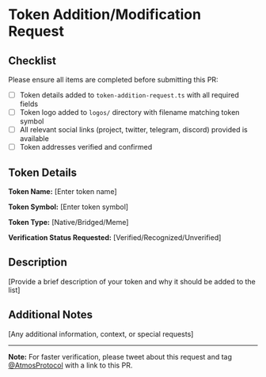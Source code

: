 # Token Addition/Modification Request

## Checklist

Please ensure all items are completed before submitting this PR:

- [ ] Token details added to `token-addition-request.ts` with all required fields
- [ ] Token logo added to `logos/` directory with filename matching token symbol
- [ ] All relevant social links (project, twitter, telegram, discord) provided is available
- [ ] Token addresses verified and confirmed

## Token Details

**Token Name:** [Enter token name]

**Token Symbol:** [Enter token symbol]

**Token Type:** [Native/Bridged/Meme]

**Verification Status Requested:** [Verified/Recognized/Unverified]

## Description

[Provide a brief description of your token and why it should be added to the list]

## Additional Notes

[Any additional information, context, or special requests]

---

**Note:** For faster verification, please tweet about this request and tag [@AtmosProtocol](https://twitter.com/AtmosProtocol) with a link to this PR.
